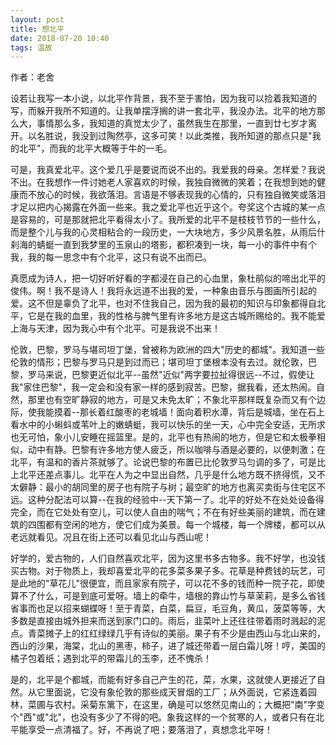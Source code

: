 ```yaml
---
layout: post
title: 想北平
date: 2018-07-20 10:40
tags: 温故
---
```

作者：老舍

设若让我写一本小说，以北平作背景，我不至于害怕，因为我可以捡着我知道的写，而躲开我所不知道的。让我单摆浮搁的讲一套北平，我没办法。北平的地方那么大，事情那么多，我知道的真觉太少了，虽然我生在那里，一直到廿七岁才离开。以名胜说，我没到过陶然亭，这多可笑！以此类推，我所知道的那点只是"我的北平"，而我的北平大概等于牛的一毛。

可是，我真爱北平。这个爱几乎是要说而说不出的。我爱我的母亲。怎样爱？我说不出。在我想作一件讨她老人家喜欢的时候，我独自微微的笑着；在我想到她的健康而不放心的时候，我欲落泪。言语是不够表现我的心情的，只有独自微笑或落泪才足以把内心揭露在外面一些来。我之爱北平也近乎这个。夸奖这个古城的某一点是容易的，可是那就把北平看得太小了。我所爱的北平不是枝枝节节的一些什么，而是整个儿与我的心灵相粘合的一段历史，一大块地方，多少风景名胜，从雨后什刹海的蜻蜓一直到我梦里的玉泉山的塔影，都积凑到一块，每一小的事件中有个我，我的每一思念中有个北平，这只有说不出而已。

真愿成为诗人，把一切好听好看的字都浸在自己的心血里，象杜鹃似的啼出北平的俊伟。啊！我不是诗人！我将永远道不出我的爱，一种象由音乐与图画所引起的爱。这不但是辜负了北平，也对不住我自己，因为我的最初的知识与印象都得自北平，它是在我的血里，我的性格与脾气里有许多地方是这古城所赐给的。我不能爱上海与天津，因为我心中有个北平。可是我说不出来！

伦敦，巴黎，罗马与堪司坦丁堡，曾被称为欧洲的四大"历史的都城"。我知道一些伦敦的情形；巴黎与罗马只是到过而已；堪司坦丁堡根本没有去过。就伦敦，巴黎，罗马来说，巴黎更近似北平--虽然"近似"两字要拉扯得很远--不过，假使让我"家住巴黎"，我一定会和没有家一样的感到寂苦。巴黎，据我看，还太热闹。自然，那里也有空旷静寂的地方，可是又未免太旷；不象北平那样既复杂而又有个边际，使我能摸着--那长着红酸枣的老城墙！面向着积水潭，背后是城墙，坐在石上看水中的小蝌蚪或苇叶上的嫩蜻蜓，我可以快乐的坐一天，心中完全安适，无所求也无可怕，象小儿安睡在摇篮里。是的，北平也有热闹的地方，但是它和太极拳相似，动中有静。巴黎有许多地方使人疲乏，所以咖啡与酒是必要的，以便刺激；在北平，有温和的香片茶就够了。论说巴黎的布置已比伦敦罗马匀调的多了，可是比上北平还差点事儿。北平在人为之中显出自然，几乎是什么地方既不挤得慌，又不太僻静：最小的胡同里的房子也有院子与树；最空旷的地方也离买卖街与住宅区不远。这种分配法可以算--在我的经验中--天下第一了。北平的好处不在处处设备得完全，而在它处处有空儿，可以使人自由的喘气；不在有好些美丽的建筑，而在建筑的四围都有空闲的地方，使它们成为美景。每一个城楼，每一个牌楼，都可以从老远就看见。况且在街上还可以看见北山与西山呢！



好学的，爱古物的，人们自然喜欢北平，因为这里书多古物多。我不好学，也没钱买古物。对于物质上，我却喜爱北平的花多菜多果子多。花草是种费钱的玩艺，可是此地的"草花儿"很便宜，而且家家有院子，可以花不多的钱而种一院子花，即使算不了什么，可是到底可爱呀。墙上的牵牛，墙根的靠山竹与草茉莉，是多么省钱省事而也足以招来蝴蝶呀！至于青菜，白菜，扁豆，毛豆角，黄瓜，菠菜等等，大多数是直接由城外担来而送到家门口的。雨后，韭菜叶上还往往带着雨时溅起的泥点。青菜摊子上的红红绿绿几乎有诗似的美丽。果子有不少是由西山与北山来的，西山的沙果，海棠，北山的黑枣，柿子，进了城还带着一层白霜儿呀！哼，美国的橘子包着纸；遇到北平的带霜儿的玉李，还不愧杀！



是的，北平是个都城，而能有好多自己产生的花，菜，水果，这就使人更接近了自然。从它里面说，它没有象伦敦的那些成天冒烟的工厂；从外面说，它紧连着园林，菜圃与农村。采菊东篱下，在这里，确是可以悠然见南山的；大概把"南"字变个"西"或"北"，也没有多少了不得的吧。象我这样的一个贫寒的人，或者只有在北平能享受一点清福了。好，不再说了吧；要落泪了，真想念北平呀！
